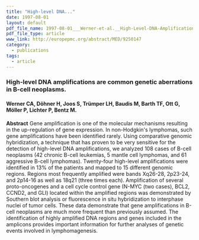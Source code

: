 ```yaml
---
title: "High-level DNA..."
date: 1997-08-01
layout: default
pdf_file_name: 1997-08-01___Werner-et-al.__High-Level-DNA-Amplifications-Are-Common-Genetic-Aberrations-in-B-Cell-Neoplasms__AmJPathol.pdf
pdf_file_type: article
www_link: http://europepmc.org/abstract/MED/9250147
category:
  - publications
tags:
  - article
---
```


### High-level DNA amplifications are common genetic aberrations in B-cell neoplasms.
#### Werner CA, Döhner H, Joos S, Trümper LH, Baudis M, Barth TF, Ott G, Möller P, Lichter P, Bentz M.

**Abstract** Gene amplification is one of the molecular mechanisms resulting in the up-regulation of gene expression. In non-Hodgkin's lymphomas, such gene amplifications have been identified rarely. Using comparative genomic hybridization, a technique that has proven to be very sensitive for the detection of high-level DNA amplifications, we analyzed 108 cases of B-cell neoplasms (42 chronic B-cell leukemias, 5 mantle cell lymphomas, and 61 aggressive B-cell lymphomas). Twenty-four high-level amplifications were identified in 13% of the patients and mapped to 15 different genomic regions. Regions most frequently amplified were bands Xq26-28, 2p23-24, and 2p14-16 as well as 18q21 (three times each). Amplification of several proto-oncogenes and a cell cycle control gene (N-MYC (two cases), BCL2, CCND2, and GLI) located within the amplified regions was demonstrated by Southern blot analysis or fluorescence in situ hybridization to interphase nuclei of tumor cells. These data demonstrate that gene amplifications in B-cell neoplasms are much more frequent than previously assumed. The identification of highly amplified DNA regions and genes included in the amplicons provides important information for further analyses of genetic events involved in lymphomagenesis.

